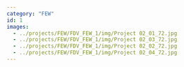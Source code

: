 ```yaml
---
category: "FEW"
id: 1
images:
  - ../projects/FEW/FDV_FEW_1/img/Project 02_01_72.jpg
  - ../projects/FEW/FDV_FEW_1/img/Project 02_03_72.jpg
  - ../projects/FEW/FDV_FEW_1/img/Project 02_02_72.jpg
  - ../projects/FEW/FDV_FEW_1/img/Project 02_04_72.jpg
---
```

